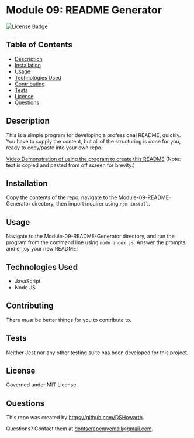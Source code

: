 # Module 09: README Generator
![License Badge](https://img.shields.io/badge/Mozilla_Public_License_2.0-orange)

## Table of Contents
- [Description](#description)
- [Installation](#installation)
- [Usage](#usage)
- [Technologies Used](#technologies-used)
- [Contributing](#contributing)
- [Tests](#tests)
- [License](#license)
- [Questions](#questions)

## Description

This is a simple program for developing a professional README, quickly. You have to supply the content,
but all of the structuring is done for you, ready to copy/paste into your own repo. 

[Video Demonstration of using the program to create this README](placeholderURL)
(Note: text is copied and pasted from off screen for brevity.)
## Installation

Copy the contents of the repo, 
navigate to the Module-09-README-Generator directory, 
then import inquirer using ```npm install```. 

## Usage

Navigate to the Module-09-README-Generator directory, 
and run the program from the command line using ```node index.js```. 
Answer the prompts, and enjoy your new README!

## Technologies Used
- JavaScript
- Node.JS

## Contributing

There *must* be better things for you to contribute to. 

## Tests

Neither Jest nor any other testing suite has been developed for this project. 

## License

Governed under MIT License.

## Questions

This repo was created by https://github.com/DSHowarth. 

Questions? Contact them at dontscrapemyemail@gmail.com.
